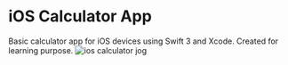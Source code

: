 # iOS Calculator App
Basic calculator app for iOS devices using Swift 3 and Xcode. Created for learning purpose.
![ios calculator jog](https://github.com/imjog/Calculator-iOS/blob/master/Kalculator/calculator-imjog.png)
